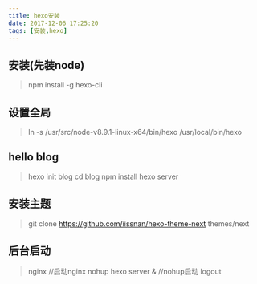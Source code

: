 ```yaml
---
title: hexo安装
date: 2017-12-06 17:25:20
tags: [安装,hexo]
---
```


## 安装(先装node)
> npm install -g hexo-cli

## 设置全局
> ln -s /usr/src/node-v8.9.1-linux-x64/bin/hexo /usr/local/bin/hexo

## hello blog
> hexo init blog
> cd blog
> npm install
> hexo server

## 安装主题
> git clone https://github.com/iissnan/hexo-theme-next themes/next

## 后台启动
> nginx //启动nginx
> nohup hexo server & //nohup启动 logout